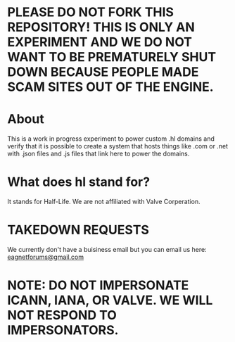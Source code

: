 # PLEASE DO NOT FORK THIS REPOSITORY! THIS IS ONLY AN EXPERIMENT AND WE DO NOT WANT TO BE PREMATURELY SHUT DOWN BECAUSE PEOPLE MADE SCAM SITES OUT OF THE ENGINE.
# About
This is a work in progress experiment to power custom .hl domains and verify that it is possible to create a system that hosts things like .com or .net with .json files and .js files that link here to power the domains.
# What does hl stand for?
It stands for Half-Life. We are not affiliated with Valve Corperation.
# TAKEDOWN REQUESTS
We currently don't have a buisiness email but you can email us here: eagnetforums@gmail.com
# NOTE: DO NOT IMPERSONATE ICANN, IANA, OR VALVE. WE WILL NOT RESPOND TO IMPERSONATORS.
